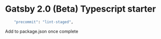 # Gatsby 2.0 (Beta) Typescript starter
```bash
    "precommit": "lint-staged",
```
Add to package.json once complete
